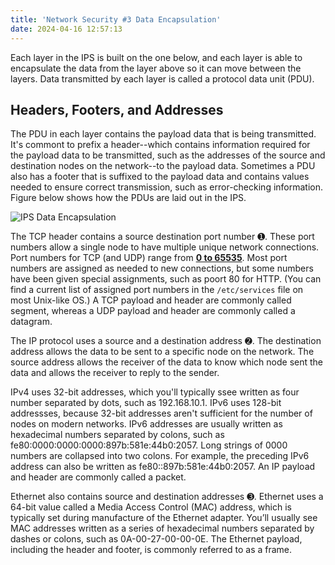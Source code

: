 ```yaml
---
title: 'Network Security #3 Data Encapsulation'
date: 2024-04-16 12:57:13
---
```


Each layer in the IPS is built on the one below, and each layer is able to encapsulate the data from the layer above so it can move between the layers. Data transmitted by each layer is called a protocol data unit (PDU).

## Headers, Footers, and Addresses
The PDU in each layer contains the payload data that is being transmitted. It's commont to prefix a header--which contains information required for the payload data to be transmitted, such as the addresses of the source and destination nodes on the network--to the payload data. Sometimes a PDU also has a footer that is suffixed to the payload data and contains values needed to ensure correct transmission, such as error-checking information. Figure below shows how the PDUs are laid out in the IPS.

![IPS Data Encapsulation](https://i.imgur.com/umgtap6.png)

The TCP header contains a source destination port number ➊. These port numbers allow a single node to have multiple unique network connections. Port numbers for TCP (and UDP) range from **<ins>0 to 65535</ins>**. Most port numbers are assigned as needed to new connections, but some numbers have been given special assignments, such as poort 80 for HTTP. (You can find a current list of assigned port numbers in the `/etc/services` file on most Unix-like OS.) A TCP payload and header are commonly called segment, whereas a UDP payload and header are commonly called a datagram.

The IP protocol uses a source and a destination address ➋. The destination address allows the data to be sent to a specific node on the network. The source address allows the receiver of the data to know which node sent the data and allows the receiver to reply to the sender.

IPv4 uses 32-bit addresses, which you'll typically ssee written as four number separated by dots, such as 192.168.10.1. IPv6 uses 128-bit addressses, because 32-bit addresses aren't sufficient for the number of nodes on modern networks. IPv6 addresses are usually written as hexadecimal numbers separated by colons, such as fe80:0000:0000:0000:897b:581e:44b0:2057. Long strings of 0000 numbers are collapsed into two colons. For example, the preceding IPv6 address can also be written as fe80::897b:581e:44b0:2057. An IP payload and header are commonly called a packet.

Ethernet also contains source and destination addresses ➌. Ethernet uses a 64-bit value called a Media Access Control (MAC) address, which is typically set during manufacture of the Ethernet adapter. You’ll usually see MAC addresses written as a series of hexadecimal numbers separated by dashes or colons, such as 0A-00-27-00-00-0E. The Ethernet payload, including the header and footer, is commonly referred to as a frame.